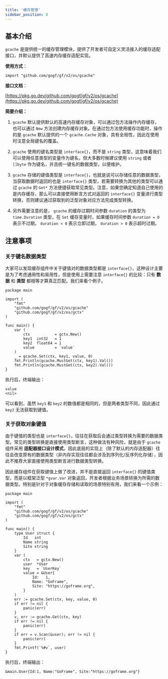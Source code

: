 ```yaml
---
title: '缓存管理'
sidebar_position: 8
---
```


## 基本介绍

`gcache` 是提供统一的缓存管理模块，提供了开发者可自定义灵活接入的缓存适配接口，并默认提供了高速内存缓存适配实现。

**使用方式**：

```
import "github.com/gogf/gf/v2/os/gcache"
```

**接口文档**：

[https://pkg.go.dev/github.com/gogf/gf/v2/os/gcache](https://pkg.go.dev/github.com/gogf/gf/v2/os/gcache)

**简要介绍：**

1. `gcache` 默认提供默认的高速内存缓存对象，可以通过包方法操作内存缓存，也可以通过 `New` 方法创建内存缓存对象。在通过包方法使用缓存功能时，操作的是 `gcache` 默认提供的一个 `gcache.Cache` 对象，具有全局性，因此在使用时注意全局键名的覆盖。

2. `gcache` 使用的键名类型是 `interface{}`，而不是 `string` 类型，这意味着我们可以使用任意类型的变量作为键名，但大多数时候建议使用 `string` 或者 `[]byte` 作为键名，并且统一键名的数据类型，以便维护。

3. `gcache` 存储的键值类型是 `interface{}`，也就是说可以存储任意的数据类型，当获取数据时返回的也是 `interface{}` 类型，若需要转换为其他的类型可以通过 `gcache` 的 `Get*` 方法便捷获取常见类型。注意，如果您确定知道自己使用的是内存缓存，那么可以直接使用断言方式对返回的 `interface{}` 变量进行类型转换，否则建议通过获取到的泛型对象对应方法完成类型转换。

4. 另外需要注意的是， `gcache` 的缓存过期时间参数 `duration` 的类型为 `time.Duration` 类型，在 `Set` 缓存变量时，如果缓存时间参数 `duration = 0` 表示不过期， `duration < 0` 表示立即过期， `duration > 0` 表示超时过期。


## 注意事项

### 关于键名数据类型

大家可以发现缓存组件中关于键值对的数据类型都是 `interface{}`，这种设计主要是为了考虑通用性和易用性，但是使用上需要注意 `interface{}` 的比较：只有 **数据** 和 **类型** 都相等才算真正匹配。我们来看个例子。

```
package main

import (
	"fmt"
	"github.com/gogf/gf/v2/os/gcache"
	"github.com/gogf/gf/v2/os/gctx"
)

func main() {
	var (
		ctx           = gctx.New()
		key1  int32   = 1
		key2  float64 = 1
		value         = `value`
	)
	_ = gcache.Set(ctx, key1, value, 0)
	fmt.Println(gcache.MustGet(ctx, key1).Val())
	fmt.Println(gcache.MustGet(ctx, key2).Val())
}
```

执行后，终端输出：

```
value
<nil>
```

可以看到，虽然 `key1` 和 `key2` 的数值都是相同的，但是两者类型不同，因此通过 `key2` 无法获取到键值。

### 关于获取对象键值

由于键值的类型也是 `interface{}`，往往在获取后会通过类型转换为需要的数据类型。常见的类型转换是直接使用类型断言，这种做法有种风险，就是由于 `gcache` 组件采用 **适配器接口设计模式**，因此底层的实现上（除了默认的内存适配器）往往会改变原有的数据类型（非内存实现往往都会涉及到序列化/反序列化存储），因此不推荐大家直接使用类型断言进行数据类型转换。

因此缓存组件在获取键值上做了改进，并不是直接返回 `interface{}` 的键值类型，而是以框架泛型 `*gvar.Var` 对象返回，开发者根据业务场景转换为所需的数据类型。特别是针对于对象缓存存储和读取的场景特别有用，我们来看一个示例：

```
package main

import (
	"fmt"
	"github.com/gogf/gf/v2/os/gcache"
	"github.com/gogf/gf/v2/os/gctx"
)

func main() {
	type User struct {
		Id   int
		Name string
		Site string
	}
	var (
		ctx   = gctx.New()
		user  *User
		key   = `UserKey`
		value = &User{
			Id:   1,
			Name: "GoFrame",
			Site: "https://goframe.org",
		}
	)
	err := gcache.Set(ctx, key, value, 0)
	if err != nil {
		panic(err)
	}
	v, err := gcache.Get(ctx, key)
	if err != nil {
		panic(err)
	}
	if err = v.Scan(&user); err != nil {
		panic(err)
	}
	fmt.Printf(`%#v`, user)
}
```

执行后，终端输出：

```
&main.User{Id:1, Name:"GoFrame", Site:"https://goframe.org"}
```

    